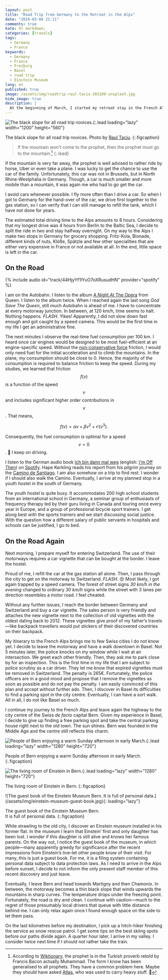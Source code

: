```yaml
---
layout: post
title: "Road Trip from Germany to the Retreat in the Alps"
date: "2019-03-04 21:11"
comments: true
kate: hl markdown;
categories: [travels]
tags:
  - Germany
  - France
keywords:
  - Germany
  - France
  - Freiburg
  - Basel
  - road trip
  - Einstein Museum
lang: en
published: true
image: /assets/img/roadtrip-raul-taciu-203109-unsplash.jpg
hide_image: true
description: |
  At the beginning of March, I started my retreat stay in the French Alps to take care for myself and rest. Before the great rest though, I had to get from Brussels to the Alps: My first road trip.
---
```


![The black slope for all road trip novices.](/assets/img/roadtrip-raul-taciu-203109-unsplash.jpg){:.lead loading="lazy" width="1200" height="560"}

The black slope for all road trip novices. Photo by [Raul Taciu](https://unsplash.com/photos/4hYTyh64rmk?utm_source=unsplash&utm_medium=referral&utm_content=creditCopyText).
{:.figcaption}

> If the mountain won't come to the prophet, then the prophet must go to the mountain.[^prophet]
{:.lead}

If the mountain is very far away, the prophet is well advised to rather ride by horse, Uber or even take a plane. I was lucky to get the chance to use the car of the family. Unfortunately, this car was not in Brussels, but in North Rhine-Westphalia in Germany. Though, a car is much smaller and more mobile than a mountain, it was again me who had to go get the car.

[^prophet]: According to [Wiktionary](https://en.wiktionary.org/wiki/if_the_mountain_won%27t_come_to_Muhammad), the prophet is in the Turkish proverb retold by Francis Bacon actually Muhammad. The form I know has been generalised to all prophets. They have a common problem here. Maybe they should have asked [Atlas], who was used to carry heavy stuff. :thinking:

[Atlas]: https://en.wikipedia.org/wiki/Atlas_(mythology)

<!--more-->

I avoid cars whenever possible. I fly more often than I drive a car. So when I got to Germany for the hand-over of the car, we drive first together to the gas station, so I can verify that I can still manage to refill the tank, which I have not done for years.

The estimated total driving time to the Alps amounts to 8 hours. Considering that my longest drive was 4 hours from Berlin to the Baltic Sea, I decide to split the ride in two and stay halfway overnight. On my way to the Alps I make two stops in Germany for grocery shopping. Fritz-Kola, Bionade, different kinds of nuts, Klöße, Spätzle and few other specialities that are either very expensive in France or not available at all. In the end, little space is left in the car.

## On the Road

{% include audio id="track/44HjyYf1lYuO7oXRusudHN" provider="spotify" %}

I am on the Autobahn. I listen to the album [A Night At The Opera](https://open.spotify.com/album/1GbtB4zTqAsyfZEsm1RZfx) from Queen. I listen to the album twice. When I reached again the last song *God Save The Queen*, still much Autobahn is ahead of me. I have to concentrate at every motorway junction. In between, at 120 km/h, time seems to halt. Nothing happens. *FLASH*. Yikes! Apparently, I did not slow down fast enough and got caught by a speed camera. This would be the first time in my life I get an administrative fine.

The next minutes I observe the real-time fuel consumption per 100 km. I heard once car engines would be designed to be most fuel-efficient at an engine-specific speed. Without the [non-conservative force](https://en.wikipedia.org/wiki/Conservative_force) friction, I would only need fuel for the initial acceleration and to climb the mountains. In the plane, my consumption should be close to 0. Hence, the majority of the consumption is required to balance friction to keep the speed. During my studies, we learned that friction $$ f(v) $$ is a function of the speed $$ v $$ and includes significant higher order contributions in $$ v $$. That means,

$$
f(v) = \alpha v + \beta v^2 + \mathcal{O}\left(v^3\right).
$$

Consequently, the fuel consumption is optimal for a speed $$ v = 0 $$. :thinking: I keep on driving.

I listen to the German audio book [Ich bin dann mal weg](https://de.wikipedia.org/wiki/Ich_bin_dann_mal_weg) (english: [I'm Off Then](https://en.wikipedia.org/wiki/I%27m_Off_Then)) on [Spotify](https://open.spotify.com/album/21jCJV9ZVcicRPdaWPR7Rg). Hape Kerkling reads his report from his pilgrim journey on the [Camino de Santiago](https://en.wikipedia.org/wiki/Camino_de_Santiago). I am also somehow on a trip to find rest. I wonder if I should also walk the Camino. Eventually, I arrive at my planned stop in a youth hostel in the south of Germany.

The youth hostel is quite busy. It accommodates 200 high school students from an international school in Germany, a seminar group of enthusiasts of frequency therapy led by their guru living in Canada and touring once every year in Europe, and a group of professional bicycle sport trainers. I get along best with the sports trainers and we start discussing social justice. With the question how a different salary of public servants in hospitals and schools can be justified, I go to bed.

## On the Road Again

Next morning, I prepare myself for entering Switzerland. The use of their motorways requires a car vignette that can be bought at the border. I leave the hostel.

Proud of me, I refill the car at the gas station all alone. Then, I pass through the city to get on the motorway to Switzerland. *FLASH*. :unamused: Most likely, I got again trapped by a speed camera. The forest of street signs *30 km/h in the evening* changed to ordinary *30 km/h* signs while the street with 3 lanes per direction resembles a motor road. I feel cheated.

Without any further issues, I reach the border between Germany and Switzerland and buy a car vignette. The sales person is very friendly and attaches the new vignette next to the collection of old vignettes with the oldest dating back to 2012. These vignettes give proof of my father’s travels—like backpack travellers would put stickers of their discovered countries on their backpack.

My itinerary to the French Alps brings me to few Swiss cities I do not know yet. I decide to leave the motorway and have a walk downtown in Basel. Not 5 minutes later, the police knocks on my window while I wait at an intersection. We greet each other friendly. Then, they ask me to park close by for an inspection. This is the first time in my life that I am subject to police scrutiny as a car driver. They let me know that expired vignettes must be removed in Switzerland. The penalty is 265€. Fortunately, the police officers are in a good mood and propose that I remove the vignettes as soon as possible and do not pay the penalty. I am easily convinced of this plan and accept without further ado. Then, I discover in Basel its difficulties to find a parking spot in the city centre. Eventually, I can have a sort walk. All in all, I do not like Basel so much.

I continue my journey to the French Alps and leave again the highway to the city centre of the Swiss *de facto* capital Bern. Given my experience in Basel, I decide to give up finding a free parking spot and take the central parking house right next to the old town. The sun shines. Bern was founded in the Middle Age and the centre still reflects this charm.

![People of Bern enjoying a warm Sunday afternoon in early March.](/assets/img/people-of-bern.jpg){:.lead loading="lazy" width="1280" height="720"}

People of Bern enjoying a warm Sunday afternoon in early March.
{:.figcaption}

![The living room of Einstein in Bern.](/assets/img/einstein-museum-living-room.jpg){:.lead loading="lazy" width="1280" height="720"}

The living room of Einstein in Bern.
{:.figcaption}

<div markdown=1 class="align-right">
![The guest book of the Einstein Museum Bern. It is full of personal data.](/assets/img/einstein-museum-guest-book.jpg){: loading="lazy"}

The guest book of the Einstein Museum Bern.<br/>
It is full of personal data.
{:.figcaption}

</div>

While strawling to the old city, I discover an Einstein museum installed in his former flat. In the museum I learn that Einstein’ first and only daughter has been lost. I wonder if this daughter is still alive and knows her famous parents. On the way out, I notice the guest book of the museum, in which people—many apparently greedy for significance after the recent impressions from Einstein’s live–let other people know of their visit. For many, this is just a guest book. For me, it is a filing system containing personal data subject to data protection laws. As I need to arrive in the Alps before sunset, I decide to not inform the only present staff member of this recent discovery and just leave.

Eventually, I leave Bern and head towards Martigny and then Chamonix. In between, the motorway becomes a thin black slope that winds upwards the mountains in sharp curves. The temperature drops under the freezing point. Fortunately, the road is dry and clean. I continue with caution—much to the regret of those presumably local drivers that queue with little distance behind me. I can only relax again once I found enough space on the side to let them pass.

On the last kilometres before my destination, I pick up a hitch-hiker finishing the service as snow rescue patrol. I get some tips on the best skiing spots before our paths divide again. A quarter hour later, I arrive in my valley. I consider twice next time if I should not rather take the train.
